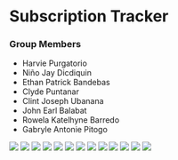 <h1>Subscription Tracker</h1>

<h3>Group Members</h3>
<ul>
  <li>Harvie Purgatorio</li>
  <li>Niño Jay Dicdiquin</li>
  <li>Ethan Patrick Bandebas</li>
  <li>Clyde Puntanar</li>
  <li>Clint Joseph Ubanana</li>
  <li>John Earl Balabat</li>
  <li>Rowela Katelhyne Barredo</li>
  <li>Gabryle Antonie Pitogo</li>
</ul>

<img src="screenshots/s-7.png"  />
<img src="screenshots/s-9.png"  />
<img src="screenshots/s-8.png"  />
<img src="screenshots/s-11.png"  />
<img src="screenshots/s-6.png"  />
<img src="screenshots/s-12.png"  />
<img src="screenshots/s-13.png"  />
<img src="screenshots/s-14.png"  />
<img src="screenshots/s-3.png"  />
<img src="screenshots/s-4.png"  />
<img src="screenshots/s-5.png"  />
<img src="screenshots/s-1.png"  />
<img src="screenshots/s-2.png"  />







